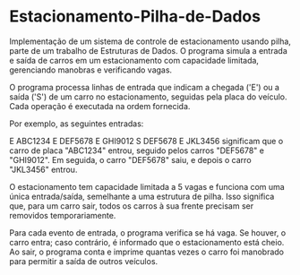 # Estacionamento-Pilha-de-Dados
Implementação de um sistema de controle de estacionamento usando pilha, parte de um trabalho de Estruturas de Dados. O programa simula a entrada e saída de carros em um estacionamento com capacidade limitada, gerenciando manobras e verificando vagas.


O programa processa linhas de entrada que indicam a chegada ('E') ou a saída ('S') de um carro no estacionamento, seguidas pela placa do veículo. Cada operação é executada na ordem fornecida.

Por exemplo, as seguintes entradas:

E ABC1234
E DEF5678
E GHI9012
S DEF5678
E JKL3456
significam que o carro de placa "ABC1234" entrou, seguido pelos carros "DEF5678" e "GHI9012". Em seguida, o carro "DEF5678" saiu, e depois o carro "JKL3456" entrou.

O estacionamento tem capacidade limitada a 5 vagas e funciona com uma única entrada/saída, semelhante a uma estrutura de pilha. Isso significa que, para um carro sair, todos os carros à sua frente precisam ser removidos temporariamente.

Para cada evento de entrada, o programa verifica se há vaga. Se houver, o carro entra; caso contrário, é informado que o estacionamento está cheio. Ao sair, o programa conta e imprime quantas vezes o carro foi manobrado para permitir a saída de outros veículos.
